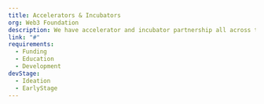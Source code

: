 ```yaml
---
title: Accelerators & Incubators
org: Web3 Foundation
description: We have accelerator and incubator partnership all across the globe
link: "#"
requirements:
  - Funding
  - Education
  - Development
devStage:
  - Ideation
  - EarlyStage
---
```


